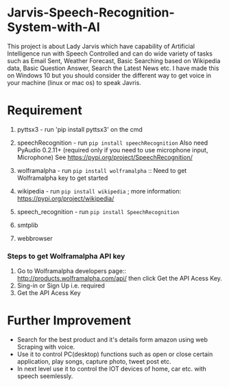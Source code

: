 # Jarvis-Speech-Recognition-System-with-AI
This project is about Lady Jarvis which have capability of Artificial Intelligence run with Speech Controlled and can do wide variety of tasks such as Email Sent, Weather Forecast, Basic Searching based on Wikipedia data, Basic Question Answer, Search the Latest News etc.
I have made this on Windows 10 but you should consider the different way to get voice in your machine (linux or mac os) to speak Javris.

# Requirement
1. pyttsx3 - run 'pip install pyttsx3' on the cmd 
2. speechRecognition - run `pip install speechRecognition`  Also need PyAudio 0.2.11+ (required only if you need to use microphone input, Microphone) See https://pypi.org/project/SpeechRecognition/

3. wolframalpha - run `pip install wolframalpha` :: Need to get Wolframalpha key to get started
4. wikipedia - run `pip install wikipedia` ; more information: https://pypi.org/project/wikipedia/
5. speech_recognition - run `pip install SpeechRecognition` 
6. smtplib 
7. webbrowser

### Steps to get Wolframalpha API key
1. Go to Wolframalpha developers page:: http://products.wolframalpha.com/api/ then click Get the API Acess Key.
2. Sing-in or Sign Up i.e. required
3. Get the API Acess Key


# Further Improvement
* Search for the best product and it's details form amazon using web Scraping with voice.
* Use it to control PC(desktop) functions such as open or close certain application, play songs, capture photo, tweet post etc.
* In next level use it to control the IOT devices of home, car etc. with speech seemlessly.
